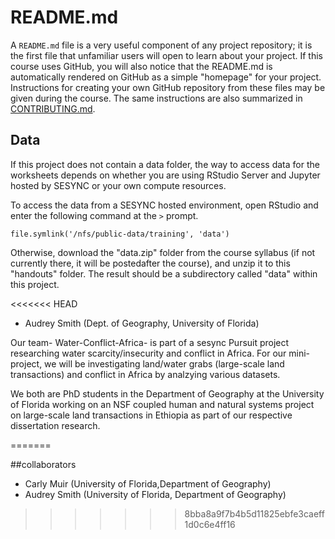 # README.md

A `README.md` file is a very useful component of any project
repository; it is the first file that unfamiliar users will open to
learn about your project. If this course uses GitHub, you will also
notice that the README.md is automatically rendered on GitHub as a
simple "homepage" for your project. Instructions for creating your own
GitHub repository from these files may be given during the course. The
same instructions are also summarized in [CONTRIBUTING.md].

## Data

If this project does not contain a data folder, the way to access data
for the worksheets depends on whether you are using RStudio Server and
Jupyter hosted by SESYNC or your own compute resources.

To access the data from a SESYNC hosted environment, open RStudio and
enter the following command at the `>` prompt.

```
file.symlink('/nfs/public-data/training', 'data')
```

Otherwise, download the "data.zip" folder from the course syllabus (if
not currently there, it will be postedafter the course), and unzip it
to this "handouts" folder. The result should be a subdirectory called
"data" within this project.

[CONTRIBUTING.md]: CONTRIBUTING.md
<<<<<<< HEAD
- Audrey Smith (Dept. of Geography, University of Florida)

Our team- Water-Conflict-Africa- is part of a sesync Pursuit project researching water scarcity/insecurity and conflict in Africa. For our mini-project, we will be investigating land/water grabs (large-scale land transactions) and conflict in Africa by analzying various datasets.

We both are PhD students in the Department of Geography at the University of Florida working on an NSF coupled human and natural systems project on large-scale land transactions in Ethiopia as part of our respective dissertation research.
 
=======

##collaborators
- Carly Muir (University of Florida,Department of Geography)
- Audrey Smith (University of Florida, Department of Geography)
>>>>>>> 8bba8a9f7b4b5d11825ebfe3caeff1d0c6e4ff16
